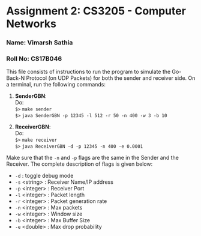 # Assignment 2: CS3205 - Computer Networks
### Name: Vimarsh Sathia
### Roll No: CS17B046

This file consists of instructions to run the program to simulate the Go-Back-N Protocol (on UDP Packets) for both the sender and receiver side. On a terminal, run the following commands:

1. **SenderGBN**:    
Do:  
`$>` `make sender`  
`$>` `java SenderGBN -p 12345 -l 512 -r 50 -n 400 -w 3 -b 10 `

2. **ReceiverGBN**:  
Do:  
`$>` `make receiver`  
`$>` `java ReceiverGBN -d -p 12345 -n 400 -e 0.0001 `

Make sure that the `-n` and `-p` flags are the same in the Sender and the Receiver. The complete description of flags is given below: 

* `-d` : toggle debug mode 
* `-s` \<string> : Receiver Name/IP address  
* `-p` \<integer> : Receiver Port
* `-l` \<integer> : Packet length  
* `-r` \<integer> : Packet generation rate
* `-n` \<integer> : Max packets
* `-w` \<integer> : Window size
* `-b` \<integer> : Max Buffer Size
* `-e` \<double> : Max drop probability  
